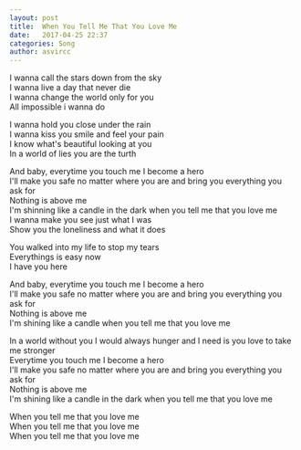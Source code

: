 ```yaml
---
layout: post
title:  When You Tell Me That You Love Me
date:   2017-04-25 22:37
categories: Song
author: asvircc
---
```


I wanna call the stars down from the sky<br>
I wanna live a day that never die<br>
I wanna change the world only for you<br>
All impossible i wanna do<br>


I wanna hold you close under the rain<br>
I wanna kiss you smile and feel your pain<br>
I know what's beautiful looking at you<br>
In a world of lies you are the turth<br>


And baby, everytime you touch me I become a hero<br>
I'll make you safe no matter where you are and bring you everything you ask for<br>
Nothing is above me<br>
I'm shinning like a candle in the dark when you tell me that you love me<br>
I wanna make you see just what I was<br>
Show you the loneliness and what it does<br>


You walked into my life to stop my tears<br>
Everythings is easy now<br>
I have you here<br>


And baby, everytime you touch me I become a hero<br>
I'll make you safe no matter where you are and bring you everything you ask for<br>
Nothing is above me<br>
I'm shining like a candle when you tell me that you love me<br>

In a world without you I would always hunger and I need is you love to take me stronger<br>
Everytime you touch me I become a hero<br>
I'll make you safe no matter where you are and bring you everything you ask for<br>
Nothing is above me<br>
I'm shining like a candle in the dark when you tell me that you love me<br>

When you tell me that you love me<br>
When you tell me that you love me<br>
When you tell me that you love me<br>


<audio 
	autoplay="autoplay"
	src="http://op7e8nyi8.bkt.clouddn.com/music/post/When%20You%20Tell%20Me%20That%20You%20Love%20Me.mp4"></audio> 